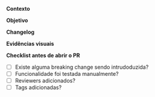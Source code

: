 **Contexto**

**Objetivo**

**Changelog**

**Evidências visuais**

**Checklist antes de abrir o PR**

- [ ] Existe alguma breaking change sendo intrudoduzida?
- [ ] Funcionalidade foi testada manualmente?
- [ ] Reviewers adicionados?
- [ ] Tags adicionadas?
